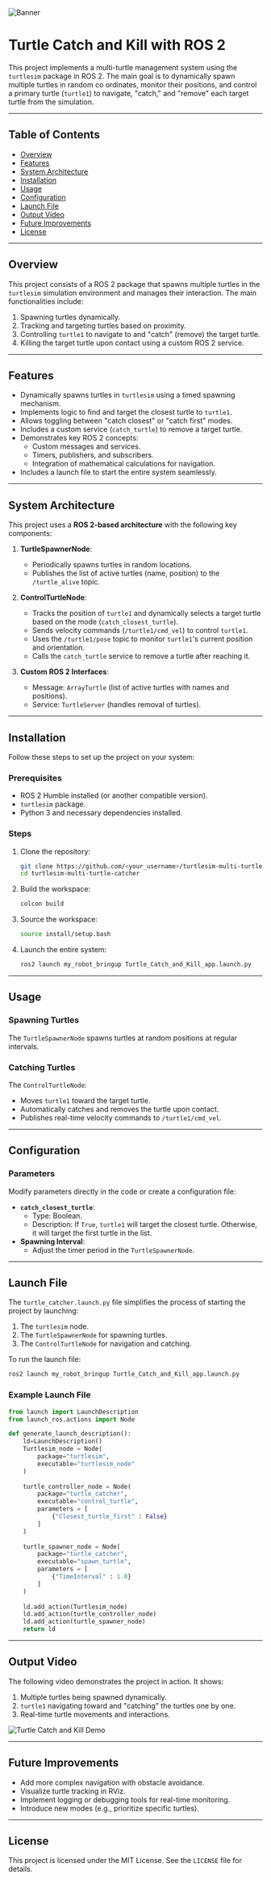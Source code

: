 ![Banner](https://github.com/Raghul-Yadhav/Turtle-Catch-and-Killer-Project-ROS2-/blob/main/banners/Your%20paragraph%20text.gif?raw=true)

# **Turtle Catch and Kill with ROS 2**

This project implements a multi-turtle management system using the `turtlesim` package in ROS 2. The main goal is to dynamically spawn multiple turtles in random co ordinates, monitor their positions, and control a primary turtle (`turtle1`) to navigate, "catch," and "remove" each target turtle from the simulation.

---

## **Table of Contents**
- [Overview](#overview)
- [Features](#features)
- [System Architecture](#system-architecture)
- [Installation](#installation)
- [Usage](#usage)
- [Configuration](#configuration)
- [Launch File](#launch-file)
- [Output Video](#output-video)
- [Future Improvements](#future-improvements)
- [License](#license)

---

## **Overview**

This project consists of a ROS 2 package that spawns multiple turtles in the `turtlesim` simulation environment and manages their interaction. The main functionalities include:
1. Spawning turtles dynamically.
2. Tracking and targeting turtles based on proximity.
3. Controlling `turtle1` to navigate to and "catch" (remove) the target turtle.
4. Killing the target turtle upon contact using a custom ROS 2 service.

---

## **Features**

- Dynamically spawns turtles in `turtlesim` using a timed spawning mechanism.
- Implements logic to find and target the closest turtle to `turtle1`.
- Allows toggling between "catch closest" or "catch first" modes.
- Includes a custom service (`catch_turtle`) to remove a target turtle.
- Demonstrates key ROS 2 concepts:
  - Custom messages and services.
  - Timers, publishers, and subscribers.
  - Integration of mathematical calculations for navigation.
- Includes a launch file to start the entire system seamlessly.

---

## **System Architecture**

This project uses a **ROS 2-based architecture** with the following key components:

1. **TurtleSpawnerNode**:
   - Periodically spawns turtles in random locations.
   - Publishes the list of active turtles (name, position) to the `/turtle_alive` topic.

2. **ControlTurtleNode**:
   - Tracks the position of `turtle1` and dynamically selects a target turtle based on the mode (`catch_closest_turtle`).
   - Sends velocity commands (`/turtle1/cmd_vel`) to control `turtle1`.
   - Uses the `/turtle1/pose` topic to monitor `turtle1`'s current position and orientation.
   - Calls the `catch_turtle` service to remove a turtle after reaching it.

3. **Custom ROS 2 Interfaces**:
   - Message: `ArrayTurtle` (list of active turtles with names and positions).
   - Service: `TurtleServer` (handles removal of turtles).

---

## **Installation**

Follow these steps to set up the project on your system:

### **Prerequisites**
- ROS 2 Humble installed (or another compatible version).
- `turtlesim` package.
- Python 3 and necessary dependencies installed.

### **Steps**
1. Clone the repository:
   ```bash
   git clone https://github.com/<your_username>/turtlesim-multi-turtle-catcher.git
   cd turtlesim-multi-turtle-catcher
   ```
2. Build the workspace:
   ```bash
   colcon build
   ```
3. Source the workspace:
   ```bash
   source install/setup.bash
   ```
4. Launch the entire system:
   ```bash
   ros2 launch my_robot_bringup Turtle_Catch_and_Kill_app.launch.py
   ```

---

## **Usage**

### **Spawning Turtles**
The `TurtleSpawnerNode` spawns turtles at random positions at regular intervals.

### **Catching Turtles**
The `ControlTurtleNode`:
- Moves `turtle1` toward the target turtle.
- Automatically catches and removes the turtle upon contact.
- Publishes real-time velocity commands to `/turtle1/cmd_vel`.

---

## **Configuration**

### **Parameters**
Modify parameters directly in the code or create a configuration file:
- **`catch_closest_turtle`**:
  - Type: Boolean.
  - Description: If `True`, `turtle1` will target the closest turtle. Otherwise, it will target the first turtle in the list.
- **Spawning Interval**:
  - Adjust the timer period in the `TurtleSpawnerNode`.

---



## **Launch File**

The `turtle_catcher.launch.py` file simplifies the process of starting the project by launching:
1. The `turtlesim` node.
2. The `TurtleSpawnerNode` for spawning turtles.
3. The `ControlTurtleNode` for navigation and catching.

To run the launch file:
```bash
ros2 launch my_robot_bringup Turtle_Catch_and_Kill_app.launch.py
```

### **Example Launch File**

```python
from launch import LaunchDescription
from launch_ros.actions import Node

def generate_launch_description():
    ld=LaunchDescription()
    Turtlesim_node = Node(
        package="turtlesim",
        executable="turtlesim_node"
    )
    
    turtle_controller_node = Node(
        package="turtle_catcher",
        executable="control_turtle",
        parameters = [
            {"Closest_turtle_first" : False}
        ]
    )
    
    turtle_spawner_node = Node(
        package="turtle_catcher",
        executable="spawn_turtle",
        parameters = [
            {"TimeInterval" : 1.0}
        ]
    )
    
    ld.add_action(Turtlesim_node)
    ld.add_action(turtle_controller_node)
    ld.add_action(turtle_spawner_node)
    return ld
```

---

## **Output Video**

The following video demonstrates the project in action. It shows:
1. Multiple turtles being spawned dynamically.
2. `turtle1` navigating toward and "catching" the turtles one by one.
3. Real-time turtle movements and interactions.

![Turtle Catch and Kill Demo](https://github.com/Raghul-Yadhav/Turtle-Catch-and-Killer-Project-ROS2-/blob/main/banners/Media2-ezgif.com-video-to-gif-converter.gif?raw=true)


---

## **Future Improvements**

- Add more complex navigation with obstacle avoidance.
- Visualize turtle tracking in RViz.
- Implement logging or debugging tools for real-time monitoring.
- Introduce new modes (e.g., prioritize specific turtles).

---

## **License**

This project is licensed under the MIT License. See the `LICENSE` file for details.
